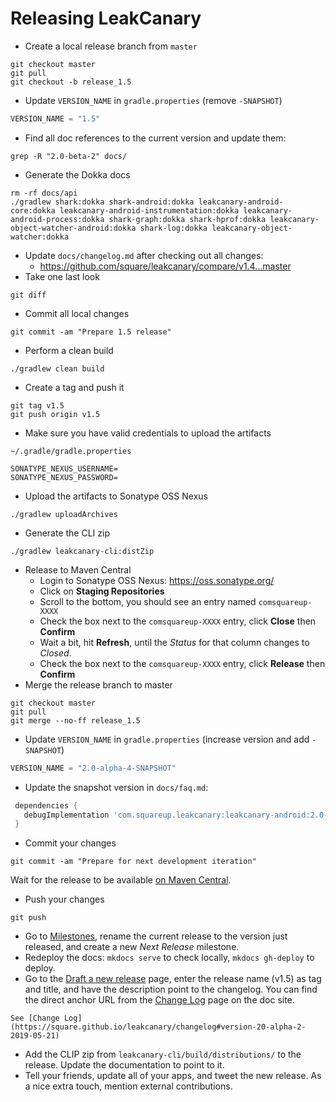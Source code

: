 # Releasing LeakCanary

* Create a local release branch from `master`
```
git checkout master
git pull
git checkout -b release_1.5
```

* Update `VERSION_NAME` in `gradle.properties` (remove `-SNAPSHOT`)
```gradle
VERSION_NAME = "1.5"
```

* Find all doc references to the current version and update them:

```
grep -R "2.0-beta-2" docs/
```

* Generate the Dokka docs

```
rm -rf docs/api
./gradlew shark:dokka shark-android:dokka leakcanary-android-core:dokka leakcanary-android-instrumentation:dokka leakcanary-android-process:dokka shark-graph:dokka shark-hprof:dokka leakcanary-object-watcher-android:dokka shark-log:dokka leakcanary-object-watcher:dokka
```

* Update `docs/changelog.md` after checking out all changes:
    * https://github.com/square/leakcanary/compare/v1.4...master
* Take one last look
```
git diff
```

* Commit all local changes
```
git commit -am "Prepare 1.5 release"
```

* Perform a clean build
```
./gradlew clean build
```

* Create a tag and push it
```
git tag v1.5
git push origin v1.5
```

* Make sure you have valid credentials to upload the artifacts

`~/.gradle/gradle.properties`
```
SONATYPE_NEXUS_USERNAME=
SONATYPE_NEXUS_PASSWORD=
```

* Upload the artifacts to Sonatype OSS Nexus

```
./gradlew uploadArchives
```

* Generate the CLI zip

```
./gradlew leakcanary-cli:distZip
```

* Release to Maven Central
    * Login to Sonatype OSS Nexus: https://oss.sonatype.org/
    * Click on **Staging Repositories**
    * Scroll to the bottom, you should see an entry named `comsquareup-XXXX`
    * Check the box next to the `comsquareup-XXXX` entry, click **Close** then **Confirm**
    * Wait a bit, hit **Refresh**, until the *Status* for that column changes to *Closed*.
    * Check the box next to the `comsquareup-XXXX` entry, click **Release** then **Confirm**
* Merge the release branch to master
```
git checkout master
git pull
git merge --no-ff release_1.5
```
* Update `VERSION_NAME` in `gradle.properties` (increase version and add `-SNAPSHOT`)
```gradle
VERSION_NAME = "2.0-alpha-4-SNAPSHOT"
```
* Update the snapshot version in `docs/faq.md`:
```gradle
 dependencies {
   debugImplementation 'com.squareup.leakcanary:leakcanary-android:2.0-alpha-4-SNAPSHOT'
 }
```
* Commit your changes
```
git commit -am "Prepare for next development iteration"
```

Wait for the release to be available [on Maven Central](https://repo1.maven.org/maven2/com/squareup/leakcanary/leakcanary-android/).

* Push your changes
```
git push
```
* Go to [Milestones](https://github.com/square/leakcanary/milestones), rename the current release to the version just released, and create a new *Next Release* milestone.
* Redeploy the docs: `mkdocs serve` to check locally, `mkdocs gh-deploy` to deploy.
* Go to the [Draft a new release](https://github.com/square/leakcanary/releases/new) page, enter the release name (v1.5) as tag and title, and have the description point to the changelog. You can find the direct anchor URL from the [Change Log](https://square.github.io/leakcanary/changelog) page on the doc site.
```
See [Change Log](https://square.github.io/leakcanary/changelog#version-20-alpha-2-2019-05-21)
```
* Add the CLIP zip from `leakcanary-cli/build/distributions/` to the release. Update the documentation to point to it.
* Tell your friends, update all of your apps, and tweet the new release. As a nice extra touch, mention external contributions.